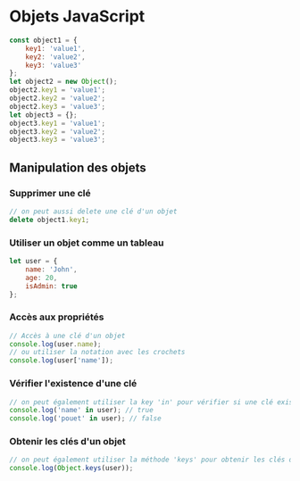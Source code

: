 # Objets JavaScript

```js
const object1 = {
    key1: 'value1',
    key2: 'value2',
    key3: 'value3'
};
let object2 = new Object();
object2.key1 = 'value1';
object2.key2 = 'value2';
object2.key3 = 'value3';
let object3 = {};
object3.key1 = 'value1';
object3.key2 = 'value2';
object3.key3 = 'value3';
```

## Manipulation des objets

### Supprimer une clé
```js
// on peut aussi delete une clé d'un objet
delete object1.key1;
```

### Utiliser un objet comme un tableau
```js
let user = {
    name: 'John',
    age: 20,
    isAdmin: true
};
```

### Accès aux propriétés
```js
// Accès à une clé d'un objet
console.log(user.name);
// ou utiliser la notation avec les crochets
console.log(user['name']);
```

### Vérifier l'existence d'une clé
```js
// on peut également utiliser la key 'in' pour vérifier si une clé existe dans un objet
console.log('name' in user); // true
console.log('pouet' in user); // false
```

### Obtenir les clés d'un objet
```js
// on peut également utiliser la méthode 'keys' pour obtenir les clés d'un objet
console.log(Object.keys(user));
```
